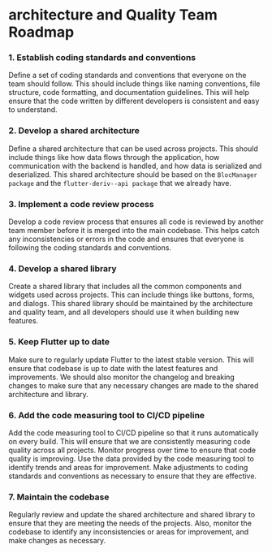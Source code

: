 # architecture and Quality Team Roadmap

### 1. Establish coding standards and conventions

Define a set of coding standards and conventions that everyone on the team should follow. This should include things like naming conventions, file structure, code formatting, and documentation guidelines. This will help ensure that the code written by different developers is consistent and easy to understand.

### 2. Develop a shared architecture

Define a shared architecture that can be used across projects. This should include things like how data flows through the application, how communication with the backend is handled, and how data is serialized and deserialized. This shared architecture should be based on the `BlocManager package` and the `flutter-deriv--api package` that we already have.

### 3. Implement a code review process

Develop a code review process that ensures all code is reviewed by another team member before it is merged into the main codebase. This helps catch any inconsistencies or errors in the code and ensures that everyone is following the coding standards and conventions.

### 4. Develop a shared library

Create a shared library that includes all the common components and widgets used across projects. This can include things like buttons, forms, and dialogs. This shared library should be maintained by the architecture and quality team, and all developers should use it when building new features.

### 5. Keep Flutter up to date

Make sure to regularly update Flutter to the latest stable version. This will ensure that codebase is up to date with the latest features and improvements. We should also monitor the changelog and breaking changes to make sure that any necessary changes are made to the shared architecture and library.

### 6. Add the code measuring tool to CI/CD pipeline

Add the code measuring tool to CI/CD pipeline so that it runs automatically on every build. This will ensure that we are consistently measuring code quality across all projects. Monitor progress over time to ensure that code quality is improving. Use the data provided by the code measuring tool to identify trends and areas for improvement. Make adjustments to coding standards and conventions as necessary to ensure that they are effective.

### 7. Maintain the codebase

Regularly review and update the shared architecture and shared library to ensure that they are meeting the needs of the projects. Also, monitor the codebase to identify any inconsistencies or areas for improvement, and make changes as necessary.

